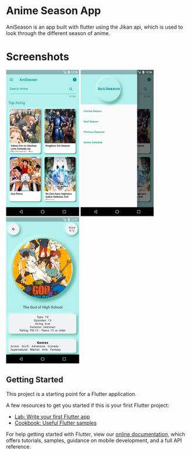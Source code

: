 # Anime Season App

AniSeason is an app built with flutter using the Jikan api, which is used to look through the different season of anime.

# Screenshots

<img src="https://github.com/rafagomezUCR/AniSeason/blob/master/assets/screenshots/Screenshot_1595447797.png" width="200" height="400">
<img src="https://github.com/rafagomezUCR/AniSeason/blob/master/assets/screenshots/Screenshot_1595447803.png" width="200" height="400">
<img src="https://github.com/rafagomezUCR/AniSeason/blob/master/assets/screenshots/Screenshot_1595447853.png" width="200" height="400">

## Getting Started

This project is a starting point for a Flutter application.

A few resources to get you started if this is your first Flutter project:

- [Lab: Write your first Flutter app](https://flutter.dev/docs/get-started/codelab)
- [Cookbook: Useful Flutter samples](https://flutter.dev/docs/cookbook)

For help getting started with Flutter, view our
[online documentation](https://flutter.dev/docs), which offers tutorials,
samples, guidance on mobile development, and a full API reference.
